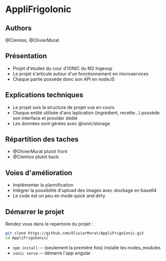 # AppliFrigoIonic

## Authors
@Clemios, @OlivierMurat

## Présentation
- Projet d'etudes du cour d'IONIC du M2 Ingesup
- Le projet s'articule autour d'un fonctionnement en microservices
- Chaque partie possède donc son API en nodeJS

## Explications techniques
- Le projet suis la structure de projet vue en cours
- Chaque entité utilisée d'ans laplication (ingrédient, recette...) possède son interface et provider dédié
- Les données sont gérées avec @ionic/storage

## Répartition des taches
- @OlivierMurat plutot front
- @Clemios plutot back

## Voies d'amélioration
- Implémenter la plannification
- Intégrer la possibilité d'upload des images avec stockage en base64
- Le code est un peu en mode quick and dirty

## Démarrer le projet
Rendez vous dans le repertoire du projet :
```bash
git clone https://github.com/OlivierMurat/AppliFrigoIonic.git
cd AppliFrigoIonic/
```
* `npm install` -- (seulement la première fois) installe les nodes_modules
* `ionic serve` -- démarre l'app angular
